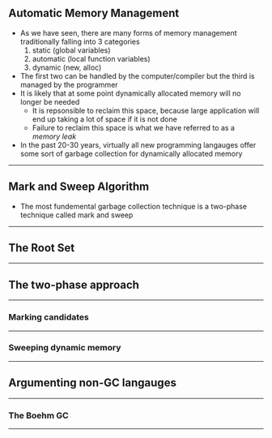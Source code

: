 ## Automatic Memory Management 
- As we have seen, there are many forms of memory management traditionally falling into 3 categories
	1. static (global variables)
	2. automatic (local function variables)
	3. dynamic (new, alloc)
- The first two can be handled by the computer/compiler but the third is managed by the programmer
- It is likely that at some point dynamically allocated memory will no longer be needed
	- It is repsonsible to reclaim this space, because large application will end up taking a lot of space if it is not done
	- Failure to reclaim this space is what we have referred to as a *memory leak*
- In the past 20-30 years, virtually all new programming langauges offer some sort of garbage collection for dynamically allocated memory 
---
## Mark and Sweep Algorithm 
- The most fundemental garbage collection technique is a two-phase technique called mark and sweep 
---
## The Root Set
---
## The two-phase approach 
---
### Marking candidates
---
### Sweeping dynamic memory 
---
## Argumenting non-GC langauges
---
### The Boehm GC 
---